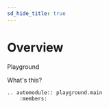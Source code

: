 ```yaml
---
sd_hide_title: true
---
```


# Overview

Playground

What's this?


```{eval-rst}
.. automodule:: playground.main
    :members:
```

